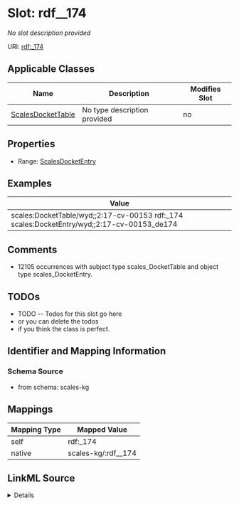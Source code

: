 

# Slot: rdf__174


_No slot description provided_





URI: [rdf:_174](http://www.w3.org/1999/02/22-rdf-syntax-ns#_174)



<!-- no inheritance hierarchy -->





## Applicable Classes

| Name | Description | Modifies Slot |
| --- | --- | --- |
| [ScalesDocketTable](../classes/ScalesDocketTable.md) | No type description provided |  no  |







## Properties

* Range: [ScalesDocketEntry](../classes/ScalesDocketEntry.md)






## Examples

| Value |
| --- |
| scales:DocketTable/wyd;;2:17-cv-00153 rdf:_174 scales:DocketEntry/wyd;;2:17-cv-00153_de174 |

## Comments

* 12105 occurrences with subject type scales_DocketTable and object type scales_DocketEntry.

## TODOs

* TODO -- Todos for this slot go here
* or you can delete the todos
* if you think the class is perfect.

## Identifier and Mapping Information







### Schema Source


* from schema: scales-kg




## Mappings

| Mapping Type | Mapped Value |
| ---  | ---  |
| self | rdf:_174 |
| native | scales-kg/:rdf__174 |




## LinkML Source

<details>
```yaml
name: rdf__174
description: No slot description provided
todos:
- TODO -- Todos for this slot go here
- or you can delete the todos
- if you think the class is perfect.
comments:
- 12105 occurrences with subject type scales_DocketTable and object type scales_DocketEntry.
examples:
- value: scales:DocketTable/wyd;;2:17-cv-00153 rdf:_174 scales:DocketEntry/wyd;;2:17-cv-00153_de174
from_schema: scales-kg
rank: 1000
slot_uri: rdf:_174
alias: rdf__174
domain_of:
- scales_DocketTable
range: scales_DocketEntry

```
</details>